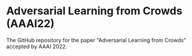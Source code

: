 # Adversarial Learning from Crowds (AAAI22)

The GitHub repository for the paper "Adversarial Learning from Crowds" accepted by AAAI 2022.